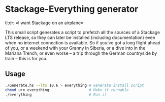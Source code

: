 Stackage-Everything generator
=============================

tl;dr: »I want Stackage on an airplane«

This small script generates a script to prefetch all the sources of a Stackage
LTS release, so they can later be installed (including documentation) even when
no internet connection is available. So if you’ve got a long flight ahead of
you, or a weekend with your Granny in Siberia, or a dive into in the Mariana
Trench, or even worse – a trip through the German countryside by train – this is
for you.

Usage
-----

```bash
./Generate.hs --lts 10.6 > everything # Generate install script
chmod u+x everything                  # Make it runnable
./everything                          # Run it
```
